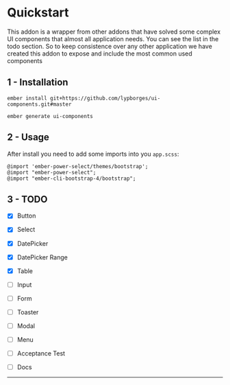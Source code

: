 Quickstart
==============================================================================

This addon is a wrapper from other addons that have solved some complex UI components that almost all application needs. You can see the list in the todo section.
So to keep consistence over any other application we have created this addon to expose and include the most common used components

1 - Installation
------------------------------------------------------------------------------

```
ember install git+https://github.com/lypborges/ui-components.git#master
```

```
ember generate ui-components
```

2 - Usage
------------------------------------------------------------------------------

After install you need to add some imports into you `app.scss`:

```
@import 'ember-power-select/themes/bootstrap';
@import "ember-power-select";
@import "ember-cli-bootstrap-4/bootstrap";
```

3 - TODO
------------------------------------------------------------------------------

- [x] Button
- [x] Select
- [x] DatePicker
- [x] DatePicker Range
- [x] Table
- [ ] Input
- [ ] Form
- [ ] Toaster
- [ ] Modal
- [ ] Menu
- [ ] Acceptance Test
- [ ] Docs


------------------------------------------------------------------------------
